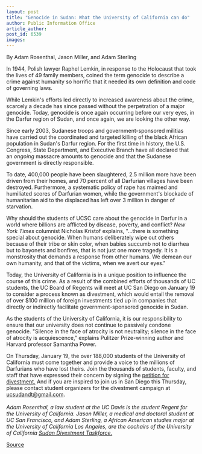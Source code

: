```yaml
---
layout: post
title: "Genocide in Sudan: What the University of California can do"
author: Public Information Office
article_author: 
post_id: 6539
images:
---
```


<a name="content" id="content"></a>
<p>
  By Adam Rosenthal, Jason Miller, and Adam Sterling
</p>
<p>
  In 1944, Polish lawyer Raphel Lemkin, in response to the Holocaust that took the lives of 49 family members, coined the term genocide to describe a crime against humanity so horrific that it needed its own definition and code of governing laws.
</p>
<p>
  While Lemkin's efforts led directly to increased awareness about the crime, scarcely a decade has since passed without the perpetration of a major genocide. Today, genocide is once again occurring before our very eyes, in the Darfur region of Sudan, and once again, we are looking the other way.
</p>
<p>
  Since early 2003, Sudanese troops and government-sponsored militias have carried out the coordinated and targeted killing of the black African population in Sudan's Darfur region. For the first time in history, the U.S. Congress, State Department, and Executive Branch have all declared that an <i>ongoing</i> massacre amounts to genocide and that the Sudanese government is directly responsible.
</p>
<p>
  To date, 400,000 people have been slaughtered, 2.5 million more have been driven from their homes, and 70 percent of all Darfurian villages have been destroyed. Furthermore, a systematic policy of rape has maimed and humiliated scores of Darfurian women, while the government's blockade of humanitarian aid to the displaced has left over 3 million in danger of starvation.
</p>
<p>
  Why should the students of UCSC care about the genocide in Darfur in a world where billions are afflicted by disease, poverty, and conflict? <i>New York Times</i> columnist Nicholas Kristof explains, "...there is something special about genocide. When humans deliberately wipe out others because of their tribe or skin color, when babies succumb not to diarrhea but to bayonets and bonfires, that is not just one more tragedy. It is a monstrosity that demands a response from other humans. We demean our own humanity, and that of the victims, when we avert our eyes."
</p>
<p>
  Today, the University of California is in a unique position to influence the course of this crime. As a result of the combined efforts of thousands of UC students, the UC Board of Regents will meet at UC San Diego on January 19 to consider a process known as divestment, which would entail the removal of over $100 million of foreign investments tied up in companies that directly or indirectly facilitate government-sponsored genocide in Sudan.
</p>
<p>
  As the students of the University of California, it is our responsibility to ensure that our university does not continue to passively condone genocide. "Silence in the face of atrocity is not neutrality; silence in the face of atrocity is acquiescence," explains Pulitzer Prize-winning author and Harvard professor Samantha Power.
</p>
<p>
  On Thursday, January 19, the over 188,000 students of the University of California must come together and provide a voice to the millions of Darfurians who have lost theirs. Join the thousands of students, faculty, and staff that have expressed their concern by signing the <a href="http://www.ucdivestsudan.com/%20">petition for divestment.</a> And if you are inspired to join us in San Diego this Thursday, please contact student organizers for the divestment campaign at <a href="mailto:ucsudandt@gmail.com">ucsudandt@gmail.com</a>.<br>
  <br>
  <i>Adam Rosenthal, a law student at the UC Davis is the student Regent for the University of California. Jason Miller, a medical and doctoral student at UC San Francisco, and Adam Sterling, a African American studies major at the University of California Los Angeles, are the cochairs of the University of California <a href="http://www.ucdivestsudan.com/">Sudan Divestment Taskforce.</a></i>
</p>
<p><a href="http://www1.ucsc.edu/currents/05-06/01-16/divest.asp" title="Permalink to divest">Source</a></p>
